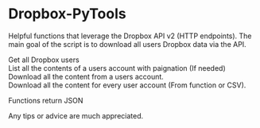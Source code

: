 # Dropbox-PyTools
Helpful functions that leverage the Dropbox API v2 (HTTP endpoints). The main goal of the script is
to download all users Dropbox data via the API.

  Get all Dropbox users  
  List all the contents of a users account with paignation (If needed)  
  Download all the content from a users account.  
  Download all the content for every user account (From function or CSV).  
  
  Functions return JSON  
  
  Any tips or advice are much appreciated.  
